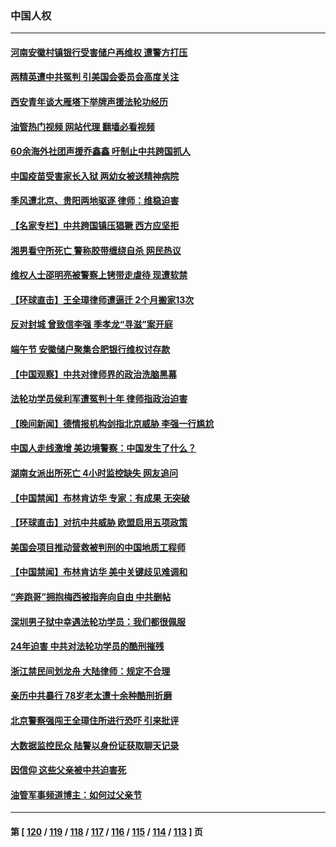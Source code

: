 ### 中国人权
---
#### [河南安徽村镇银行受害储户再维权 遭警方打压](../../pages/ncid278/n14026972.md?07040445) 
#### [两精英遭中共冤判 引美国会委员会高度关注](../../pages/ncid278/n14026429.md?07040445) 
#### [西安青年谈大雁塔下举牌声援法轮功经历](../../pages/ncid278/n14026417.md?07040445) 
#### [油管热门视频 网站代理 翻墙必看视频](http://138.2.39.72:81/youtube.html?epic-marker?07040445)
#### [60余海外社团声援乔鑫鑫 吁制止中共跨国抓人](../../pages/ncid278/n14025268.md?07040445) 
#### [中国疫苗受害家长入狱 两幼女被送精神病院](../../pages/ncid278/n14024727.md?07040445) 
#### [季风遭北京、贵阳两地驱逐 律师：维稳迫害](../../pages/ncid278/n14024015.md?07040445) 
#### [【名家专栏】中共跨国镇压猖獗 西方应坚拒](../../pages/ncid278/n14023547.md?07040445) 
#### [湘男看守所死亡 警称胶带缠绕自杀 网民热议](../../pages/ncid278/n14023415.md?07040445) 
#### [维权人士邵明亮被警察上铐带走虐待 现遭软禁](../../pages/ncid278/n14021977.md?07040445) 
#### [【环球直击】王全璋律师遭逼迁 2个月搬家13次](../../pages/ncid278/n14021724.md?07040445) 
#### [反对封城 曾致信李强 季孝龙“寻滋”案开庭](../../pages/ncid278/n14021798.md?07040445) 
#### [端午节 安徽储户聚集合肥银行维权讨存款](../../pages/ncid278/n14021481.md?07040445) 
#### [【中国观察】中共对律师界的政治洗脑黑幕](../../pages/ncid278/n14021404.md?07040445) 
#### [法轮功学员侯利军遭冤判十年 律师指政治迫害](../../pages/ncid278/n14020465.md?07040445) 
#### [【晚间新闻】德情报机构剑指北京威胁 李强一行尴尬](../../pages/ncid278/n14020854.md?07040445) 
#### [中国人走线激增 美边境警察：中国发生了什么？](../../pages/ncid278/n14020685.md?07040445) 
#### [湖南女派出所死亡 4小时监控缺失 网友追问](../../pages/ncid278/n14020534.md?07040445) 
#### [【中国禁闻】布林肯访华 专家：有成果 无突破](../../pages/ncid278/n14019778.md?07040445) 
#### [【环球直击】对抗中共威胁 欧盟启用五项政策](../../pages/ncid278/n14019784.md?07040445) 
#### [美国会项目推动营救被判刑的中国地质工程师](../../pages/ncid278/n14019887.md?07040445) 
#### [【中国禁闻】布林肯访华 美中关键歧见难调和](../../pages/ncid278/n14019181.md?07040445) 
#### [“奔跑哥”拥抱梅西被指奔向自由 中共删帖](../../pages/ncid278/n14018351.md?07040445) 
#### [深圳男子狱中幸遇法轮功学员：我们都很佩服](../../pages/ncid278/n14017626.md?07040445) 
#### [24年迫害 中共对法轮功学员的酷刑摧残](../../pages/ncid278/n14016856.md?07040445) 
#### [浙江禁民间划龙舟 大陆律师：规定不合理](../../pages/ncid278/n14016855.md?07040445) 
#### [亲历中共暴行 78岁老太遭十余种酷刑折磨](../../pages/ncid278/n14016167.md?07040445) 
#### [北京警察强闯王全璋住所进行恐吓 引来批评](../../pages/ncid278/n14015259.md?07040445) 
#### [大数据监控民众 陆警以身份证获取聊天记录](../../pages/ncid278/n14016384.md?07040445) 
#### [因信仰 这些父亲被中共迫害死](../../pages/ncid278/n14015381.md?07040445) 
#### [油管军事频道博主：如何过父亲节](../../pages/ncid278/n14016241.md?07040445) 

---
#### 第 [ [120](./120.md?07040445) / [119](./119.md?07040445) / [118](./118.md?07040445) / [117](./117.md?07040445) / [116](./116.md?07040445) / [115](./115.md?07040445) / [114](./114.md?07040445) / [113](./113.md?07040445) ] 页
